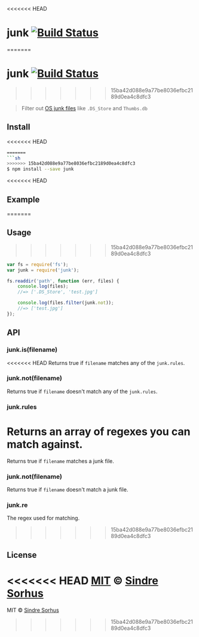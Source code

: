 <<<<<<< HEAD
# junk [![Build Status](https://travis-ci.org/sindresorhus/junk.png?branch=master)](https://travis-ci.org/sindresorhus/junk)
=======
# junk [![Build Status](https://travis-ci.org/sindresorhus/junk.svg?branch=master)](https://travis-ci.org/sindresorhus/junk)
>>>>>>> 15ba42d088e9a77be8036efbc2189d0ea4c8dfc3

> Filter out [OS junk files](test.js) like `.DS_Store` and `Thumbs.db`


## Install

<<<<<<< HEAD
```bash
=======
```sh
>>>>>>> 15ba42d088e9a77be8036efbc2189d0ea4c8dfc3
$ npm install --save junk
```


<<<<<<< HEAD
## Example
=======
## Usage
>>>>>>> 15ba42d088e9a77be8036efbc2189d0ea4c8dfc3

```js
var fs = require('fs');
var junk = require('junk');

fs.readdir('path', function (err, files) {
	console.log(files);
	//=> ['.DS_Store', 'test.jpg']

	console.log(files.filter(junk.not));
	//=> ['test.jpg']
});
```


## API

### junk.is(filename)

<<<<<<< HEAD
Returns true if `filename` matches any of the `junk.rules`.

### junk.not(filename)

Returns true if `filename` doesn't match any of the `junk.rules`.

### junk.rules

Returns an array of regexes you can match against.
=======
Returns true if `filename` matches a junk file.

### junk.not(filename)

Returns true if `filename` doesn't match a junk file.

### junk.re

The regex used for matching.
>>>>>>> 15ba42d088e9a77be8036efbc2189d0ea4c8dfc3


## License

<<<<<<< HEAD
[MIT](http://opensource.org/licenses/MIT) © [Sindre Sorhus](http://sindresorhus.com)
=======
MIT © [Sindre Sorhus](http://sindresorhus.com)
>>>>>>> 15ba42d088e9a77be8036efbc2189d0ea4c8dfc3
